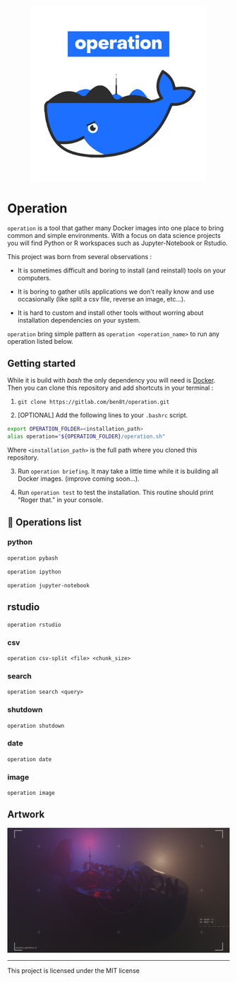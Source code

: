 <center>
<img src="operation/misc/operation.png" width="400" />
</center>

# Operation

`operation` is a tool that gather many Docker images into one place to bring common and simple environments. With a focus on data science projects you will find Python or R workspaces such as Jupyter-Notebook or Rstudio.

This project was born from several observations :

* It is sometimes difficult and boring to install (and reinstall) tools on your computers.

* It is boring to gather utils applications we don't really know and use occasionally (like split a csv file, reverse an image, etc...).

* It is hard to custom and install other tools without worring about installation dependencies on your system.

`operation` bring simple pattern as `operation <operation_name>` to run any operation listed below. 

## Getting started

While it is build with *bash* the only dependency you will need is [Docker](https://docs.docker.com/install/). Then you can clone this repository and add shortcuts in your terminal :

1. `git clone https://gitlab.com/ben8t/operation.git`

2. [OPTIONAL] Add the following lines to your `.bashrc` script.

```bash
export OPERATION_FOLDER=<installation_path>
alias operation="${OPERATION_FOLDER}/operation.sh"
```

Where `<installation_path>` is the full path where you cloned this repository.

3. Run `operation briefing`. It may take a little time while it is building all Docker images. (improve coming soon...).

4. Run `operation test` to test the installation. This routine should print "Roger that." in your console.

## :round_pushpin: Operations list

### python

`operation pybash`

`operation ipython`

`operation jupyter-notebook`

## rstudio

`operation rstudio`

### csv

`operation csv-split <file> <chunk_size>`

### search

`operation search <query>`

### shutdown

`operation shutdown`

### date

`operation date`

### image

`operation image`

## Artwork

<center>
<img src="operation/misc/artwork.png" width="800" />
</center>

---

This project is licensed under the MIT license
